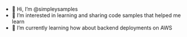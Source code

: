 - 👋 Hi, I’m @simpleysamples
- 👀 I’m interested in learning and sharing code samples that helped me learn
- 🌱 I’m currently learning how about backend deployments on AWS
